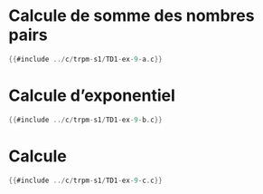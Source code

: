 # Calcule de somme des nombres pairs

<div class="tabbed-blocks">

```c
{{#include ../c/trpm-s1/TD1-ex-9-a.c}}
```
</div>

# Calcule d’exponentiel

<div class="tabbed-blocks">

```c
{{#include ../c/trpm-s1/TD1-ex-9-b.c}}
```
</div>

# Calcule 


<div class="tabbed-blocks">

```c
{{#include ../c/trpm-s1/TD1-ex-9-c.c}}
```
</div>
